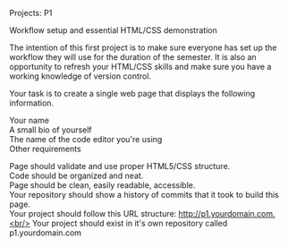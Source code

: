 Projects: P1

Workflow setup and essential HTML/CSS demonstration<br/>

The intention of this first project is to make sure everyone has set up the workflow they will use for the duration of the semester. It is also an opportunity to refresh your HTML/CSS skills and make sure you have a working knowledge of version control.

Your task is to create a single web page that displays the following information.

Your name<br/>
A small bio of yourself<br/>
The name of the code editor you're using<br/>
Other requirements<br/>

Page should validate and use proper HTML5/CSS structure.<br/>
Code should be organized and neat.<br/>
Page should be clean, easily readable, accessible.<br/>
Your repository should show a history of commits that it took to build this page.<br/>
Your project should follow this URL structure: http://p1.yourdomain.com.<br/>
Your project should exist in it's own repository called p1.yourdomain.com
